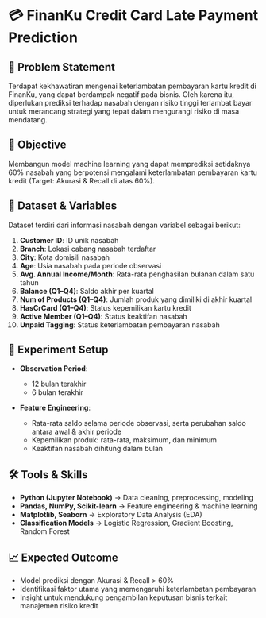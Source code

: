 
# 💳 FinanKu Credit Card Late Payment Prediction

## 📌 Problem Statement
Terdapat kekhawatiran mengenai keterlambatan pembayaran kartu kredit di FinanKu, yang dapat berdampak negatif pada bisnis.
Oleh karena itu, diperlukan prediksi terhadap nasabah dengan risiko tinggi terlambat bayar untuk merancang strategi yang tepat dalam mengurangi risiko di masa mendatang.

## 🎯 Objective
Membangun model machine learning yang dapat memprediksi setidaknya 60% nasabah yang berpotensi mengalami keterlambatan pembayaran kartu kredit
(Target: Akurasi & Recall di atas 60%).

## 📂 Dataset & Variables
Dataset terdiri dari informasi nasabah dengan variabel sebagai berikut:
1. **Customer ID**: ID unik nasabah  
2. **Branch**: Lokasi cabang nasabah terdaftar 
3. **City**: Kota domisili nasabah  
4. **Age**: Usia nasabah pada periode observasi  
5. **Avg. Annual Income/Month**: Rata-rata penghasilan bulanan dalam satu tahun  
6. **Balance (Q1–Q4)**: Saldo akhir per kuartal  
7. **Num of Products (Q1–Q4)**: Jumlah produk yang dimiliki di akhir kuartal  
8. **HasCrCard (Q1–Q4)**: Status kepemilikan kartu kredit  
9. **Active Member (Q1–Q4)**: Status keaktifan nasabah 
10. **Unpaid Tagging**: Status keterlambatan pembayaran nasabah
    
## 🔬 Experiment Setup
- **Observation Period**:  
  - 12 bulan terakhir
  - 6 bulan terakhir

- **Feature Engineering**:
  - Rata-rata saldo selama periode observasi, serta perubahan saldo antara awal & akhir periode
  - Kepemilikan produk: rata-rata, maksimum, dan minimum
  - Keaktifan nasabah dihitung dalam bulan

## 🛠 Tools & Skills
- **Python (Jupyter Notebook)** → Data cleaning, preprocessing, modeling  
- **Pandas, NumPy, Scikit-learn** → Feature engineering & machine learning  
- **Matplotlib, Seaborn** → Exploratory Data Analysis (EDA)  
- **Classification Models** → Logistic Regression, Gradient Boosting, Random Forest  

## 📈 Expected Outcome
- Model prediksi dengan Akurasi & Recall > 60%
- Identifikasi faktor utama yang memengaruhi keterlambatan pembayaran
- Insight untuk mendukung pengambilan keputusan bisnis terkait manajemen risiko kredit 
